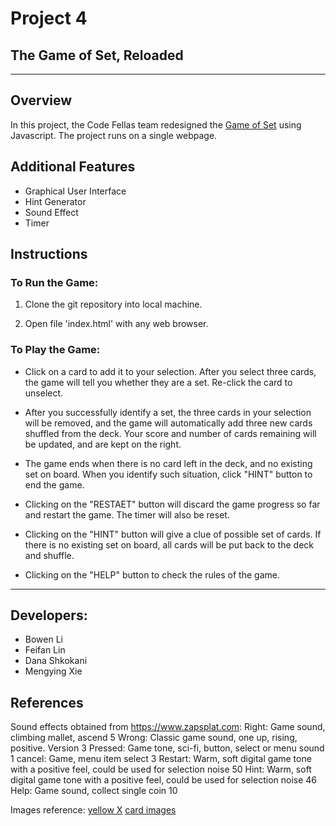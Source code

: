 # Project 4
## The Game of Set, Reloaded


***

## Overview
In this project, the Code Fellas team redesigned the [Game of Set](https://github.com/cse3901-2019au-1020/proj2-code) using Javascript. The project runs on a single webpage.

## Additional Features
* Graphical User Interface
* Hint Generator
* Sound Effect
* Timer

## Instructions

### To Run the Game:
1. Clone the git repository into local machine.

2. Open file 'index.html' with any web browser.

### To Play the Game:
* Click on a card to add it to your selection. After you select three cards, the game will tell you whether they are a set. Re-click the card to unselect.

* After you successfully identify a set, the three cards in your selection will be removed, and the game will automatically add three new cards shuffled from the deck. Your score and number of cards remaining will be updated, and are kept on the right.

* The game ends when there is no card left in the deck, and no existing set on board. When you identify such situation, click "HINT" button to end the game.

* Clicking on the "RESTAET" button will discard the game progress so far and restart the game. The timer will also be reset.

* Clicking on the "HINT" button will give a clue of possible set of cards. If there is no existing set on board, all cards will be put back to the deck and shuffle.

* Clicking on the "HELP" button to check the rules of the game.

***

## Developers:
* Bowen Li
* Feifan Lin
* Dana Shkokani
* Mengying Xie

## References
Sound effects obtained from https://www.zapsplat.com:
Right: Game sound, climbing mallet, ascend 5
Wrong: Classic game sound, one up, rising, positive. Version 3
Pressed: Game tone, sci-fi, button, select or menu sound 1
cancel: Game, menu item select 3
Restart: Warm, soft digital game tone with a positive feel, could be used for selection noise
50
Hint: Warm, soft digital game tone with a positive feel, could be used for selection noise 46
Help: Game sound, collect single coin 10

Images reference:
[yellow X](https://en.wikipedia.org/wiki/File:Yellow_x.svg)
[card images](https://geekandsundry.com/the-card-game-that-puzzled-mathematicians-for-decades/)

